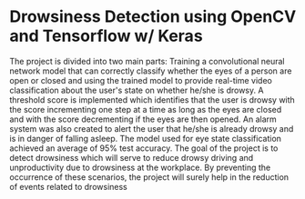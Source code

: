 # Drowsiness Detection using OpenCV and Tensorflow w/ Keras
The project is divided into two main parts: Training a convolutional neural network model that can correctly classify whether the eyes of a person are open or closed and using the trained model to provide real-time video classification about the user's state on whether he/she is drowsy. A threshold score is implemented which identifies that the user is drowsy with the score incrementing one step at a time as long as the eyes are closed and with the score decrementing if the eyes are then opened. An alarm system was also created to alert the user that he/she is already drowsy and is in danger of falling asleep. The model used for eye state classification achieved an average of 95% test accuracy. The goal of the project is to detect drowsiness which will serve to reduce drowsy driving and unproductivity due to drowsiness at the workplace. By preventing the occurrence of these scenarios, the project will surely help in the reduction of events related to drowsiness
